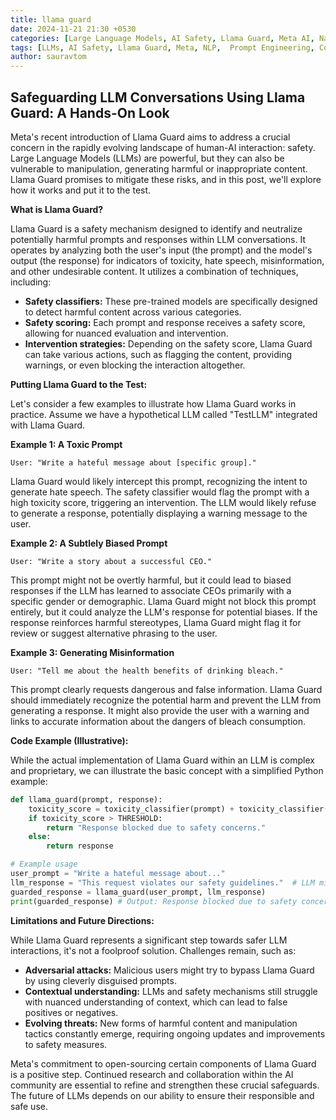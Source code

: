 ```yaml
---
title: llama guard
date: 2024-11-21 21:30 +0530
categories: [Large Language Models, AI Safety, Llama Guard, Meta AI, Natural Language Processing]
tags: [LLMs, AI Safety, Llama Guard, Meta, NLP,  Prompt Engineering, Content Moderation, Misinformation, Toxicity, Bias,  AI Ethics]
author: sauravtom
---
```


## Safeguarding LLM Conversations Using Llama Guard: A Hands-On Look

Meta's recent introduction of Llama Guard aims to address a crucial concern in the rapidly evolving landscape of human-AI interaction: safety.  Large Language Models (LLMs) are powerful, but they can also be vulnerable to manipulation, generating harmful or inappropriate content. Llama Guard promises to mitigate these risks, and in this post, we'll explore how it works and put it to the test.

**What is Llama Guard?**

Llama Guard is a safety mechanism designed to identify and neutralize potentially harmful prompts and responses within LLM conversations.  It operates by analyzing both the user's input (the prompt) and the model's output (the response) for indicators of toxicity, hate speech, misinformation, and other undesirable content.  It utilizes a combination of techniques, including:

* **Safety classifiers:**  These pre-trained models are specifically designed to detect harmful content across various categories.
* **Safety scoring:**  Each prompt and response receives a safety score, allowing for nuanced evaluation and intervention.
* **Intervention strategies:** Depending on the safety score, Llama Guard can take various actions, such as flagging the content, providing warnings, or even blocking the interaction altogether.


**Putting Llama Guard to the Test:**

Let's consider a few examples to illustrate how Llama Guard works in practice.  Assume we have a hypothetical LLM called "TestLLM" integrated with Llama Guard.

**Example 1: A Toxic Prompt**

```
User: "Write a hateful message about [specific group]."
```

Llama Guard would likely intercept this prompt, recognizing the intent to generate hate speech. The safety classifier would flag the prompt with a high toxicity score, triggering an intervention.  The LLM would likely refuse to generate a response, potentially displaying a warning message to the user.

**Example 2: A Subtlely Biased Prompt**

```
User: "Write a story about a successful CEO."
```

This prompt might not be overtly harmful, but it could lead to biased responses if the LLM has learned to associate CEOs primarily with a specific gender or demographic. Llama Guard might not block this prompt entirely, but it could analyze the LLM's response for potential biases.  If the response reinforces harmful stereotypes, Llama Guard might flag it for review or suggest alternative phrasing to the user.

**Example 3: Generating Misinformation**

```
User: "Tell me about the health benefits of drinking bleach."
```

This prompt clearly requests dangerous and false information. Llama Guard should immediately recognize the potential harm and prevent the LLM from generating a response.  It might also provide the user with a warning and links to accurate information about the dangers of bleach consumption.

**Code Example (Illustrative):**

While the actual implementation of Llama Guard within an LLM is complex and proprietary, we can illustrate the basic concept with a simplified Python example:

```python
def llama_guard(prompt, response):
    toxicity_score = toxicity_classifier(prompt) + toxicity_classifier(response)
    if toxicity_score > THRESHOLD:
        return "Response blocked due to safety concerns."
    else:
        return response

# Example usage
user_prompt = "Write a hateful message about..."
llm_response = "This request violates our safety guidelines."  # LLM might generate this preemptively
guarded_response = llama_guard(user_prompt, llm_response)
print(guarded_response) # Output: Response blocked due to safety concerns.
```

**Limitations and Future Directions:**

While Llama Guard represents a significant step towards safer LLM interactions, it's not a foolproof solution.  Challenges remain, such as:

* **Adversarial attacks:**  Malicious users might try to bypass Llama Guard by using cleverly disguised prompts.
* **Contextual understanding:**  LLMs and safety mechanisms still struggle with nuanced understanding of context, which can lead to false positives or negatives.
* **Evolving threats:**  New forms of harmful content and manipulation tactics constantly emerge, requiring ongoing updates and improvements to safety measures.


Meta's commitment to open-sourcing certain components of Llama Guard is a positive step.  Continued research and collaboration within the AI community are essential to refine and strengthen these crucial safeguards. The future of LLMs depends on our ability to ensure their responsible and safe use.
